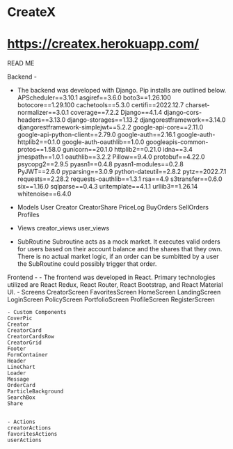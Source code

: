 # CreateX

# https://createx.herokuapp.com/

READ ME 

Backend - 
 - The backend was developed with Django. Pip installs are outlined below. 
APScheduler==3.10.1
asgiref==3.6.0
boto3==1.26.100
botocore==1.29.100
cachetools==5.3.0
certifi==2022.12.7
charset-normalizer==3.0.1
coverage==7.2.2
Django==4.1.4
django-cors-headers==3.13.0
django-storages==1.13.2
djangorestframework==3.14.0
djangorestframework-simplejwt==5.2.2
google-api-core==2.11.0
google-api-python-client==2.79.0
google-auth==2.16.1
google-auth-httplib2==0.1.0
google-auth-oauthlib==1.0.0
googleapis-common-protos==1.58.0
gunicorn==20.1.0
httplib2==0.21.0
idna==3.4
jmespath==1.0.1
oauthlib==3.2.2
Pillow==9.4.0
protobuf==4.22.0
psycopg2==2.9.5
pyasn1==0.4.8
pyasn1-modules==0.2.8
PyJWT==2.6.0
pyparsing==3.0.9
python-dateutil==2.8.2
pytz==2022.7.1
requests==2.28.2
requests-oauthlib==1.3.1
rsa==4.9
s3transfer==0.6.0
six==1.16.0
sqlparse==0.4.3
uritemplate==4.1.1
urllib3==1.26.14
whitenoise==6.4.0

 - Models 
 User 
 Creator 
 CreatorShare 
 PriceLog 
 BuyOrders
 SellOrders 
 Profiles 


 - Views 
 creator_views 
 user_views 

 - SubRoutine 
 Subroutine acts as a mock market. It executes valid orders for users based on their account balance and the shares that they own. There is no actual market logic, if an order can be sumbitted by a user the SubRoutine could possibly trigger that order. 

Frontend - 
    - The frontend was developed in React. Primary technologies utilized are React Redux, React Router, React Bootstrap, and React Material UI. 
    - Screens 
    CreatorScreen
    FavoritesScreen
    HomeScreen
    LandingScreen 
    LoginScreen
    PolicyScreen 
    PortfolioScreen
    ProfileScreen
    RegisterScreen 

    - Custom Components
    CoverPic 
    Creator
    CreatorCard
    CreatorCardsRow 
    CreatorGrid 
    Footer 
    FormContainer
    Header 
    LineChart 
    Loader 
    Message 
    OrderCard 
    ParticleBackground 
    SearchBox 
    Share 
    

    - Actions 
    creatorActions 
    favoritesActions 
    userActions 




